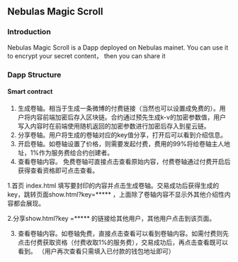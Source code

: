 ## Nebulas Magic Scroll

### Introduction
Nebulas Magic Scroll is a Dapp deployed on Nebulas mainet. You can use it to encrypt your secret content， then you can share it

### Dapp Structure
#### Smart contract

1. 生成卷轴。相当于生成一条微博的付费链接（当然也可以设置成免费的）。用户将内容前端加密后存入区块链。合约通过预先生成k-v的加密参数值，用户写入内容时在前端使用随机返回的加密参数进行加密后存入到星云链。
2. 分享卷轴。用户将生成的卷轴对应的key值分享，打开后可以看到介绍信息。
3. 开启卷轴。如卷轴设置了价格，则需要发起付费，费用的99%将给卷轴主人地址，1%作为服务费给合约创建者。
4. 查看卷轴内容。 免费卷轴可直接点击查看原始内容，付费卷轴通过付费开启后获得查看资格即可点击查看。


1.首页 index.html 填写要封印的内容并点击生成卷轴。交易成功后获得生成的key，跳转页面show.html?key=***** ，上面除了卷轴内容不显示外其他介绍性内容都会展现。

2.分享show.html?key =***** 的链接给其他用户，其他用户点击到该页面。

3. 查看卷轴内容。如卷轴免费，直接点击查看可以看到卷轴内容。如需付费则先点击付费获取资格（付费收取1%的服务费），交易成功后，再点击查看既可以看到。
（用户再次查看只需填入已付款的钱包地址即可）
